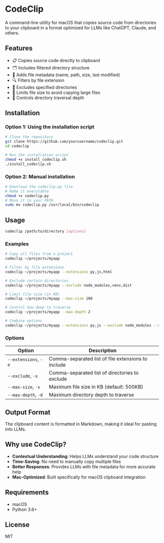 # CodeClip

A command-line utility for macOS that copies source code from directories to your clipboard in a format optimized for LLMs like ChatGPT, Claude, and others.

## Features

- 📋 Copies source code directly to clipboard
- 🗂️ Includes filtered directory structure
- 📝 Adds file metadata (name, path, size, last modified)
- 🔍 Filters by file extension
- 🚫 Excludes specified directories
- 📏 Limits file size to avoid copying large files
- 🌳 Controls directory traversal depth

## Installation

### Option 1: Using the installation script

```bash
# Clone the repository
git clone https://github.com/yourusername/codeclip.git
cd codeclip

# Run the installation script
chmod +x install_codeclip.sh
./install_codeclip.sh
```

### Option 2: Manual installation

```bash
# Download the codeclip.py file
# Make it executable
chmod +x codeclip.py
# Move it to your PATH
sudo mv codeclip.py /usr/local/bin/codeclip
```

## Usage

```bash
codeclip /path/to/directory [options]
```

### Examples

```bash
# Copy all files from a project
codeclip ~/projects/myapp

# Filter by file extensions
codeclip ~/projects/myapp --extensions py,js,html

# Exclude certain directories
codeclip ~/projects/myapp --exclude node_modules,venv,dist

# Limit file size (in KB)
codeclip ~/projects/myapp --max-size 100

# Control how deep to traverse
codeclip ~/projects/myapp --max-depth 2

# Combine options
codeclip ~/projects/myapp --extensions py,js --exclude node_modules --max-size 200 --max-depth 3
```

### Options

| Option | Description |
|--------|-------------|
| `--extensions`, `-e` | Comma-separated list of file extensions to include |
| `--exclude`, `-x` | Comma-separated list of directories to exclude |
| `--max-size`, `-s` | Maximum file size in KB (default: 500KB) |
| `--max-depth`, `-d` | Maximum directory depth to traverse |

## Output Format

The clipboard content is formatted in Markdown, making it ideal for pasting into LLMs.


## Why use CodeClip?

- **Contextual Understanding**: Helps LLMs understand your code structure
- **Time-Saving**: No need to manually copy multiple files
- **Better Responses**: Provides LLMs with file metadata for more accurate help
- **Mac-Optimized**: Built specifically for macOS clipboard integration

## Requirements

- macOS
- Python 3.6+

## License

MIT

